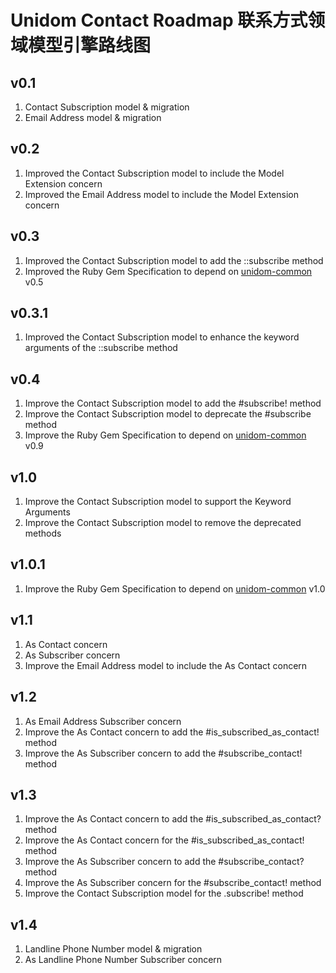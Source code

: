 # Unidom Contact Roadmap 联系方式领域模型引擎路线图

## v0.1
1. Contact Subscription model & migration
2. Email Address model & migration

## v0.2
1. Improved the Contact Subscription model to include the Model Extension concern
2. Improved the Email Address model to include the Model Extension concern

## v0.3
1. Improved the Contact Subscription model to add the ::subscribe method
2. Improved the Ruby Gem Specification to depend on [unidom-common](https://github.com/topbitdu/unidom-common) v0.5

## v0.3.1
1. Improved the Contact Subscription model to enhance the keyword arguments of the ::subscribe method

## v0.4
1. Improve the Contact Subscription model to add the #subscribe! method
2. Improve the Contact Subscription model to deprecate the #subscribe method
3. Improve the Ruby Gem Specification to depend on [unidom-common](https://github.com/topbitdu/unidom-common) v0.9

## v1.0
1. Improve the Contact Subscription model to support the Keyword Arguments
2. Improve the Contact Subscription model to remove the deprecated methods

## v1.0.1
1. Improve the Ruby Gem Specification to depend on [unidom-common](https://github.com/topbitdu/unidom-common) v1.0

## v1.1
1. As Contact concern
2. As Subscriber concern
3. Improve the Email Address model to include the As Contact concern

## v1.2
1. As Email Address Subscriber concern
2. Improve the As Contact concern to add the #is_subscribed_as_contact! method
3. Improve the As Subscriber concern to add the #subscribe_contact! method

## v1.3
1. Improve the As Contact concern to add the #is_subscribed_as_contact? method
2. Improve the As Contact concern for the #is_subscribed_as_contact! method
3. Improve the As Subscriber concern to add the #subscribe_contact? method
4. Improve the As Subscriber concern for the #subscribe_contact! method
5. Improve the Contact Subscription model for the .subscribe! method

## v1.4
1. Landline Phone Number model & migration
2. As Landline Phone Number Subscriber concern
